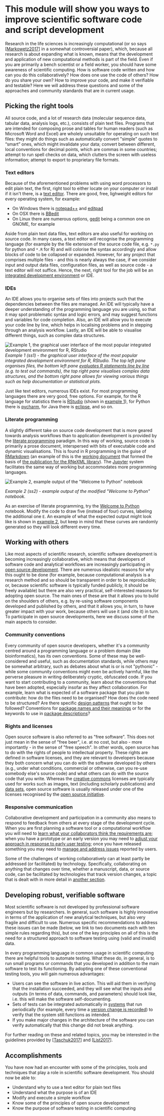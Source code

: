 This module will show you ways to improve scientific software code and script development
=========================================================================================
Research in the life sciences is increasingly computational (or so says [[Markowetz2017](../REFERENCES#Markowetz2017)] in a somewhat controversial paper), which, because all research is about expanding what is known, means that the development and application of new computational methods is part of the field. Even if you are primarily a bench scientist or a field worker, you should have some awareness of scientific computing. How is software code written and how can you do this collaboratively? How does one use the code of others? How do you share your own? How to improve your code, and make it verifiable and testable? Here we will address these questions and some of the approaches and community standards that are in current usage.

Picking the right tools
-----------------------
All source code, and a lot of research data (molecular sequence data, tabular data, analysis logs, etc.), consists of plain text files. Programs that are intended for composing prose and tables for human readers (such as Microsoft Word and Excel) are wholely unsuitable for operating on such text files: they might do things such as automatically convert "simple" quotes to “smart” ones, which might invalidate your data; convert between different, local conventions for decimal points, which are commas in some countries; attempt to run spell checks on data, which clutters the screen with useless information; attempt to export to proprietary file formats. 

### Text editors
Because of the aforementioned problems with using word processors to edit plain text, the first, right tool to either locate on your computer or install if it isn't there, is a [text editor](https://en.wikipedia.org/wiki/Text_editor). There are good, free, lighweight editors for every operating system, for example:

- On Windows there is [notepad++](https://notepad-plus-plus.org/) and [editpad](https://www.editpadlite.com/)
- On OSX there is [BBedit](https://www.barebones.com/products/bbedit/)
- On Linux there are numerous options, [gedit](http://www.gedit.org/) being a common one on GNOME, for example

Aside from plain text data files, text editors are also useful for working on source code. In many cases, a text editor will recognise the programming language (for example by the file extension of the source code file, e.g. `*.py` for python and `*.R` for R) and will colorise the syntax accordingly and allow blocks of code to be collapsed or expanded. However, for any project that comprises multiple files - and this is nearly always the case, if we consider input and output data files, configuration files, as well as source code - a text editor will not suffice. Hence, the next, right tool for the job will be an [integrated development environment](https://en.wikipedia.org/wiki/Integrated_development_environment) or IDE.

### IDEs
An IDE allows you to organise sets of files into projects such that the dependencies between the files are managed. An IDE will typically have a deeper understanding of the programming language you are using, so that it may spot problematic syntax and logic errors, and may suggest functions and variables for code completion. Also, an IDE will allow you to execute your code line by line, which helps in localising problems and in stepping through an analysis workflow. Lastly, an IDE will be able to visualise different things, such as complex data structures.

<a name="ss1"></a>
![Example 1, the graphical user interface of the most popular integrated development environment for R, RStudio](SS1.png)
_Example 1 (ss1) - the graphical user interface of the most popular integrated development environment for R, RStudio. The
top left pane organises files, the bottom left pane [evaluates R statements line by line](https://en.wikipedia.org/wiki/Read%E2%80%93eval%E2%80%93print_loop)
 (e.g. to test out commands), the top right pane visualises complex data structures, and the bottom right pane allows for
viewing various things such as help documentation or statistical plots._

Just like text editors, numerous IDEs exist. For most programming languages there are very good, free options. For example, for the R language for statistics there is [RStudio](https://www.rstudio.com) (shown in [example 1](#ss1)), for Python there is [pycharm](https://www.jetbrains.com/pycharm/), for Java there is [eclipse](https://www.eclipse.org/), and so on.

### Literate programming
A slightly different take on source code development that is more geared towards analysis workflows than to application development is provided by the [literate programming](https://en.wikipedia.org/wiki/Literate_programming) paradigm. In this way of working, source code is primarily a prose document, interspersed with bits of executable code and dynamic visualisations. This is found in R programming in the guise of [RMarkdown](http://rmarkdown.rstudio.com/) (an example of this is the [working document](https://github.com/ropensci/RNeXML/blob/master/manuscripts/manuscript.Rmd) that formed the basis of [the publication for the RNeXML library](http://doi.org/10.1111/2041-210X.12469)). The [Jupyter](http://jupyter.org/) system facilitates the same way of working but accommodates more programming languages.

<a name="ss2"></a>
![Example 2, example output of the "Welcome to Python" notebook](SS2.png)

_Example 2 (ss2) - example output of the modified "Welcome to Python" notebook._

As an exercise of literate programming, try the [Welcome to Python](https://try.jupyter.org/) notebook. Modify the code to draw five (instead of four) curves, labeling the additional one `E`. An example of what the expected output might look like is shown in [example 2](#ss2), but keep in mind that these curves are randomly generated so they will look different every time.

Working with others
-------------------
Like most aspects of scientific research, scientific software development is becoming increasingly collaborative, which means that developers of software code and analytical workflows are increasingly participating in [open source development](https://en.wikipedia.org/wiki/Open-source_software_development). There are numerous idealistic reasons for why this ought to be done (for example, because computational analysis is a research method and so should be transparent in order to be reproducible; or, because scientific software is typically funded publicly, it should be freely available) but there are also very practical, self-interested reasons for adopting open source. The main ones of these are that it allows you to build on the shoulders of others, e.g. by re-using software components developed and published by others, and that it allows you, in turn, to have greater impact with your work, because others will use it (and cite it) in turn. To participate in open source developments, here we discuss some of the main aspects to consider.

### Community conventions
Every community of open source developers, whether it's a community centred around a programming language or a problem domain (like bioinformatics), has its own conventions. Some of these may be well-considered and useful, such as documentation standards, while others may be somewhat arbitrary, such as debates about what is or is not "pythonic" - while some community conventions might even be actively harmful, like the perverse pleasure in writing deliberately cryptic, obfuscated code. If you want to start contributing to a community, learn about the conventions that have been adopted, especially insofar as they affect collaboration. For example, learn what is expected of a software package that you plan to contribute: how do the files need to be organised? How does the code need to be structured? Are there specific [design patterns](https://en.wikipedia.org/wiki/Software_design_pattern) that ought to be followed? Conventions for [package names and their meanings](https://pause.perl.org/pause/query?ACTION=pause_namingmodules) or for the keywords to use in [package descriptions](https://cran.r-project.org/doc/contrib/Leisch-CreatingPackages.pdf)?

### Rights and licenses
Open source software is also referred to as "free software". This does not just mean in the sense of "free beer", i.e. at no cost, but also - more importantly - in the sense of "free speech". In other words, open source has to do with the rights of people to intellectual property. These rights are defined in software licenses, and they are relevant to developers because they both concern what you can do with the software developed by others (e.g., under what conditions, commercial or otherwise, can you re-use somebody else's source code) and what others can do with the source code that you write. Whereas the [creative commons](https://creativecommons.org/) licenses are typically used for works such as images, text (including scholarly publications) and [data sets](../DATA_SHARING#licensing-attribution-and-openness-in-data-repositories), open source software is usually released under one of the licenses recognised by the [open source initiative](https://opensource.org/).

### Responsive communication
Collaborative development and participation in a community also means to respond to feedback from others at every stage of the development cycle. When you are first planning a software tool or a computational workflow you will need to [learn what your collaborators think the requirements are](https://en.wikipedia.org/wiki/Requirements_elicitation); when you have a prototype or an early version you may need to [adjust your approach in response to early user testing](https://en.wikipedia.org/wiki/Agile_software_development); once you have released something you may need to [manage and address issues](https://en.wikipedia.org/wiki/Issue_tracking_system) reported by users.

Some of the challenges of working collaboratively can at least partly be addressed (or facilitated) by technology. Specifically, collaborating on anything that changes over time, whether a manuscript, data, or source code, can be facilitated by technologies that track version changes, a topic that is dealt with in more detail in [another section](../VERSIONING).

Developing robust, verifiable software
--------------------------------------
Most scientific software is not developed by professional software engineers but by researchers. In general, such software is highly innovative in terms of the application of new analytical techniques, but also very fragile and difficult to use. Numerous specific recommendations to address these issues can be made (below, we link to two documents each with ten simple rules regarding this), but one of the key principles on all of this is the need for a structured approach to software testing using (valid and invalid) data. 

In every programming language in common usage in scientific computing there are helpful tools to automate testing. What these do, in general, is to run small programs or commands that you developed in addition to the main software to test its functioning. By adopting one of these conventional testing tools, you will gain numerous advantages:

- Users can see the software in live action. This will aid them in verifying that the installation succeeded, and they will see what the inputs and outputs (in terms of data, commands, and parameters) should look like, i.e. this will make the software self-documenting.
- Sets of tests can be integrated automatically in [systems](https://en.wikipedia.org/wiki/Continuous_integration) that run periodically (for example, every time a [version change is recorded](../VERSIONING)) to verify that the system still functions as intended.
- If you make major changes in the architecture of the software you can verify automatically that this change did not break anything.

For further reading on these and related topics, you may be interested in the guidelines provided by [[Taschuk2017](../REFERENCES#Taschuk2017)] and [[List2017](../REFERENCES#List2017)].

Accomplishments
---------------
You have now had an encounter with some of the principles, tools and techniques that play a role in scientific software development. You should now be able to:
- Understand why to use a text editor for plain text files
- Understand what the purpose is of an IDE
- Modify and execute a simple workflow
- Know some of the principles of open source development
- Know the purpose of software testing in scientific computing
